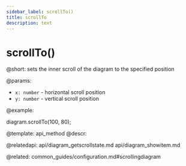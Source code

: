 ```yaml
---
sidebar_label: scrollTo()
title: scrollTo
description: text
---
```


# scrollTo()

@short: sets the inner scroll of the diagram to the specified position
	

@params:
- `x: number` - horizontal scroll position
- `y: number` - vertical scroll position


@example:

diagram.scrollTo(100, 80);


@template:	api_method
@descr:


@relatedapi:
	api/diagram_getscrollstate.md
	api/diagram_showitem.md
    
@related:
common_guides/configuration.md#scrollingdiagram